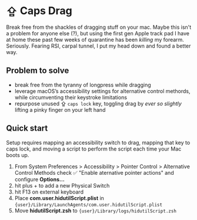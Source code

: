 # ⇪ Caps Drag
Break free from the shackles of dragging stuff on your mac. Maybe this isn't a problem for anyone else (?), but using the first gen Apple track pad I have at home these past few weeks of quarantine has been _killing_ my forearm. Seriously. Fearing RSI, carpal tunnel, I put my head down and found a better way.

## Problem to solve
- break free from the tyranny of longpress while dragging
- leverage macOS’s accessibility settings for alternative control methords, while circumventing their keystroke limitations
- repurpose unused ⇪ `caps lock` key, toggling drag by _ever so slightly_ lifting a pinky finger on your left hand

## Quick start
Setup requires mapping an accessibility switch to drag, mapping that key to caps lock, and moving a script to perform the script each time your Mac boots up.
1. From System Preferences > Accessibility > Pointer Control > Alternative Control Methods check ✅ "Enable aternative pointer actions" and configure **Options…**
1. hit plus + to add a new Physical Switch
1. hit F13 on external keyboard
1. Place **com.user.hidutilScript.plist** in `{user}/Library/LaunchAgents/com.user.hidutilScript.plist`
1. Move **hidutilScript.zsh** to `{user}/Library/logs/hidutilScript.zsh`